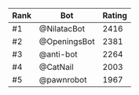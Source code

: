 Rank|Bot|Rating
---|---|---
#1|@NilatacBot|2416
#2|@OpeningsBot|2381
#3|@anti-bot|2264
#4|@CatNail|2003
#5|@pawnrobot|1967

